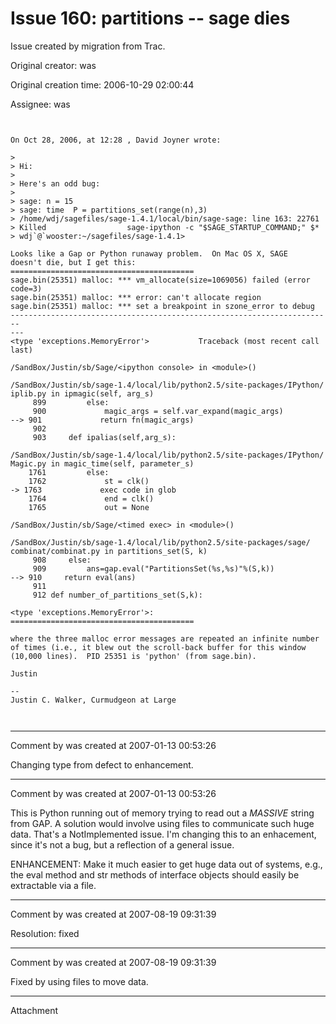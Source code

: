 # Issue 160: partitions -- sage dies

Issue created by migration from Trac.

Original creator: was

Original creation time: 2006-10-29 02:00:44

Assignee: was


```
 
 
On Oct 28, 2006, at 12:28 , David Joyner wrote:
 
>  
> Hi:
>  
> Here's an odd bug:
>  
> sage: n = 15
> sage: time  P = partitions_set(range(n),3)
> /home/wdj/sagefiles/sage-1.4.1/local/bin/sage-sage: line 163: 22761
> Killed                  sage-ipython -c "$SAGE_STARTUP_COMMAND;" $*
> wdj`@`wooster:~/sagefiles/sage-1.4.1>
 
Looks like a Gap or Python runaway problem.  On Mac OS X, SAGE  
doesn't die, but I get this:
=========================================
sage.bin(25351) malloc: *** vm_allocate(size=1069056) failed (error  
code=3)
sage.bin(25351) malloc: *** error: can't allocate region
sage.bin(25351) malloc: *** set a breakpoint in szone_error to debug
------------------------------------------------------------------------ 
---
<type 'exceptions.MemoryError'>           Traceback (most recent call  
last)
 
/SandBox/Justin/sb/Sage/<ipython console> in <module>()
 
/SandBox/Justin/sb/sage-1.4/local/lib/python2.5/site-packages/IPython/ 
iplib.py in ipmagic(self, arg_s)
     899         else:
     900             magic_args = self.var_expand(magic_args)
--> 901             return fn(magic_args)
     902
     903     def ipalias(self,arg_s):
 
/SandBox/Justin/sb/sage-1.4/local/lib/python2.5/site-packages/IPython/ 
Magic.py in magic_time(self, parameter_s)
    1761         else:
    1762             st = clk()
-> 1763             exec code in glob
    1764             end = clk()
    1765             out = None
 
/SandBox/Justin/sb/Sage/<timed exec> in <module>()
 
/SandBox/Justin/sb/sage-1.4/local/lib/python2.5/site-packages/sage/ 
combinat/combinat.py in partitions_set(S, k)
     908     else:
     909         ans=gap.eval("PartitionsSet(%s,%s)"%(S,k))
--> 910     return eval(ans)
     911
     912 def number_of_partitions_set(S,k):
 
<type 'exceptions.MemoryError'>:
=========================================
 
where the three malloc error messages are repeated an infinite number  
of times (i.e., it blew out the scroll-back buffer for this window  
(10,000 lines).  PID 25351 is 'python' (from sage.bin).
 
Justin
 
--
Justin C. Walker, Curmudgeon at Large

 
```



---

Comment by was created at 2007-01-13 00:53:26

Changing type from defect to enhancement.


---

Comment by was created at 2007-01-13 00:53:26

This is Python running out of memory trying to read out a *MASSIVE* string
from GAP.  A solution would involve using files to communicate such huge
data.  That's a NotImplemented issue.  I'm changing this to an enhacement, 
since it's not a bug, but a reflection of a general issue. 

ENHANCEMENT: Make it much easier to get huge data out of systems,
e.g., the eval method and str methods of interface objects should
easily be extractable via a file.


---

Comment by was created at 2007-08-19 09:31:39

Resolution: fixed


---

Comment by was created at 2007-08-19 09:31:39

Fixed by using files to move data.


---

Attachment
